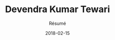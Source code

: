 ---
title: "Devendra Kumar Tewari"
subtitle: "Résumé"
date: 2018-02-15
tags: [resume, c#, java, ios, android, git, github]
...